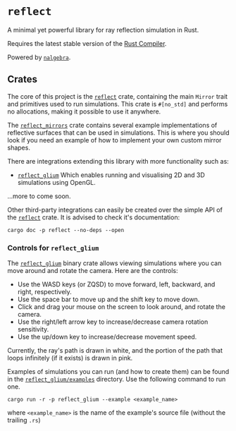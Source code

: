 # `reflect`

A minimal yet powerful library for ray reflection simulation in Rust.

Requires the latest stable version of the [Rust Compiler](https://www.rust-lang.org/tools/install).

Powered by [`nalgebra`](https://nalgebra.org/).

## Crates

The core of this project is the [`reflect`](reflect) crate, containing the main `Mirror` trait and primitives used to run simulations. This crate is `#[no_std]` and performs no allocations, making it possible to use it anywhere.

The [`reflect_mirrors`](reflect_mirrors) crate contains several example implementations of reflective surfaces that can be used in simulations. This is where you should look if you need an example of how to implement your own custom mirror shapes.

There are integrations extending this library with more functionality such as:

- [`reflect_glium`](reflect_glium) Which enables running and visualising 2D and 3D simulations using OpenGL.

...more to come soon.

Other third-party integrations can easily be created over the simple API of the [`reflect`](reflect) crate. It is advised to check it's documentation:

```shell
cargo doc -p reflect --no-deps --open
```

### Controls for `reflect_glium`

The [`reflect_glium`](reflect_glium) binary crate allows viewing simulations where you can move around and rotate the camera. Here are the controls:

- Use the WASD keys (or ZQSD) to move forward, left, backward, and right, respectively.
- Use the space bar to move up and the shift key to move down.
- Click and drag your mouse on the screen to look around, and rotate the camera.
- Use the right/left arrow key to increase/decrease camera rotation sensitivity.
- Use the up/down key to increase/decrease movement speed.

Currently, the ray's path is drawn in white, and the portion of the path that loops infinitely (if it exists) is drawn in pink.

Examples of simulations you can run (and how to create them) can be found in the [`reflect_glium/examples`](reflect_glium/examples) directory. Use the following command to run one.

```shell
cargo run -r -p reflect_glium --example <example_name>
```

where `<example_name>` is the name of the example's source file (without the trailing `.rs`)
